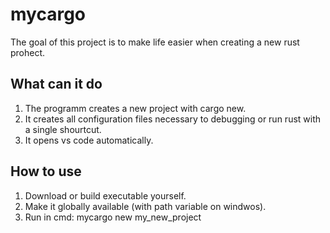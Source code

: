 # mycargo

The goal of this project is to make life easier when creating a new rust prohect.

## What can it do

1. The programm creates a new project with cargo new.
2. It creates all configuration files necessary to debugging or run rust with a single shourtcut.
3. It opens vs code automatically.


## How to use

1. Download or build executable yourself.
2. Make it globally available (with path variable on windwos).
3. Run in cmd: mycargo new my_new_project
